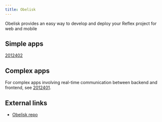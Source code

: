 ```yaml
---
title: Obelisk
---
```


Obelisk provides an easy way to develop and deploy your Reflex project for web and mobile

## Simple apps

[2012402](z://spa)

## Complex apps

For complex apps involving real-time communication between backend and frontend, see [2012401](z://rhyolite).


## External links

- [Obelisk repo](https://github.com/obsidiansystems/obelisk)

